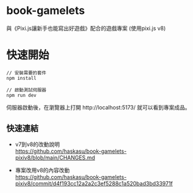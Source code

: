 # book-gamelets

與《Pixi.js讓新手也能寫出好遊戲》配合的遊戲專案 (使用pixi.js v8)

# 快速開始

```
// 安裝需要的套件
npm install

// 啟動測試伺服器
npm run dev
```

伺服器啟動後，在瀏覽器上打開 http://localhost:5173/ 就可以看到專案成品。

## 快速連結

* v7到v8的改動說明\
https://github.com/haskasu/book-gamelets-pixiv8/blob/main/CHANGES.md

* 專案改用v8的內容改動\
https://github.com/haskasu/book-gamelets-pixiv8/commit/d4f193cc12a2a2c3ef5288c1a520bad3bd33971f